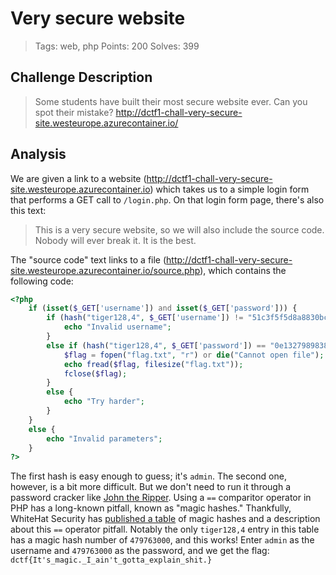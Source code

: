 # Very secure website

> Tags: web, php
> Points: 200
> Solves: 399

## Challenge Description

> Some students have built their most secure website ever. Can you spot their mistake?
> http://dctf1-chall-very-secure-site.westeurope.azurecontainer.io/

## Analysis

We are given a link to a website (http://dctf1-chall-very-secure-site.westeurope.azurecontainer.io) which takes us to a simple login form that performs a GET call to `/login.php`. On that login form page, there's also this text:

> This is a very secure website, so we will also include the source code. Nobody will ever break it. It is the best.

The "source code" text links to a file (http://dctf1-chall-very-secure-site.westeurope.azurecontainer.io/source.php), which contains the following code:

```php
<?php
    if (isset($_GET['username']) and isset($_GET['password'])) {
        if (hash("tiger128,4", $_GET['username']) != "51c3f5f5d8a8830bc5d8b7ebcb5717df") {
            echo "Invalid username";
        }
        else if (hash("tiger128,4", $_GET['password']) == "0e132798983807237937411964085731") {
            $flag = fopen("flag.txt", "r") or die("Cannot open file");
            echo fread($flag, filesize("flag.txt"));
            fclose($flag);
        }
        else {
            echo "Try harder";
        }
    }
    else {
        echo "Invalid parameters";
    }
?>
```

The first hash is easy enough to guess; it's `admin`. The second one, however, is a bit more difficult. But we don't need to run it through a password cracker like [John the Ripper](https://en.wikipedia.org/wiki/John_the_Ripper). Using a `==` comparitor operator in PHP has a long-known pitfall, known as "magic hashes." Thankfully, WhiteHat Security has [published a table](https://www.whitehatsec.com/blog/magic-hashes/) of magic hashes and a description about this `==` operator pitfall. Notably the only `tiger128,4` entry in this table has a magic hash number of `479763000`, and this works! Enter `admin` as the username and `479763000` as the password, and we get the flag: `dctf{It's_magic._I_ain't_gotta_explain_shit.}`

